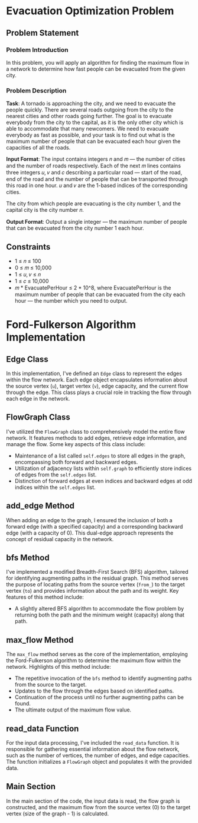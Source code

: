 # Evacuation Optimization Problem

## Problem Statement

### Problem Introduction

In this problem, you will apply an algorithm for finding the maximum flow in a network to determine how fast people can be evacuated from the given city.

### Problem Description

**Task**: A tornado is approaching the city, and we need to evacuate the people quickly. There are several roads outgoing from the city to the nearest cities and other roads going further. The goal is to evacuate everybody from the city to the capital, as it is the only other city which is able to accommodate that many newcomers. We need to evacuate everybody as fast as possible, and your task is to find out what is the maximum number of people that can be evacuated each hour given the capacities of all the roads.

**Input Format**: The input contains integers 𝑛 and 𝑚 — the number of cities and the number of roads respectively. Each of the next 𝑚 lines contains three integers 𝑢, 𝑣 and 𝑐 describing a particular road — start of the road, end of the road and the number of people that can be transported through this road in one hour. 𝑢 and 𝑣 are the 1-based indices of the corresponding cities.

The city from which people are evacuating is the city number 1, and the capital city is the city number 𝑛.

**Output Format**: Output a single integer — the maximum number of people that can be evacuated from the city number 1 each hour.

## Constraints

- 1 ≤ 𝑛 ≤ 100
- 0 ≤ 𝑚 ≤ 10,000
- 1 ≤ 𝑢, 𝑣 ≤ 𝑛
- 1 ≤ 𝑐 ≤ 10,000
- 𝑚 * EvacuatePerHour ≤ 2 * 10^8, where EvacuatePerHour is the maximum number of people that can be evacuated from the city each hour — the number which you need to output.

# Ford-Fulkerson Algorithm Implementation

## Edge Class

In this implementation, I've defined an `Edge` class to represent the edges within the flow network. Each edge object encapsulates information about the source vertex (`u`), target vertex (`v`), edge capacity, and the current flow through the edge. This class plays a crucial role in tracking the flow through each edge in the network.

## FlowGraph Class

I've utilized the `FlowGraph` class to comprehensively model the entire flow network. It features methods to add edges, retrieve edge information, and manage the flow. Some key aspects of this class include:

- Maintenance of a list called `self.edges` to store all edges in the graph, encompassing both forward and backward edges.
- Utilization of adjacency lists within `self.graph` to efficiently store indices of edges from the `self.edges` list.
- Distinction of forward edges at even indices and backward edges at odd indices within the `self.edges` list.

## add_edge Method

When adding an edge to the graph, I ensured the inclusion of both a forward edge (with a specified capacity) and a corresponding backward edge (with a capacity of 0). This dual-edge approach represents the concept of residual capacity in the network.

## bfs Method

I've implemented a modified Breadth-First Search (BFS) algorithm, tailored for identifying augmenting paths in the residual graph. This method serves the purpose of locating paths from the source vertex (`from_`) to the target vertex (`to`) and provides information about the path and its weight. Key features of this method include:

- A slightly altered BFS algorithm to accommodate the flow problem by returning both the path and the minimum weight (capacity) along that path.

## max_flow Method

The `max_flow` method serves as the core of the implementation, employing the Ford-Fulkerson algorithm to determine the maximum flow within the network. Highlights of this method include:

- The repetitive invocation of the `bfs` method to identify augmenting paths from the source to the target.
- Updates to the flow through the edges based on identified paths.
- Continuation of the process until no further augmenting paths can be found.
- The ultimate output of the maximum flow value.

## read_data Function

For the input data processing, I've included the `read_data` function. It is responsible for gathering essential information about the flow network, such as the number of vertices, the number of edges, and edge capacities. The function initializes a `FlowGraph` object and populates it with the provided data.

## Main Section

In the main section of the code, the input data is read, the flow graph is constructed, and the maximum flow from the source vertex (0) to the target vertex (size of the graph - 1) is calculated.

